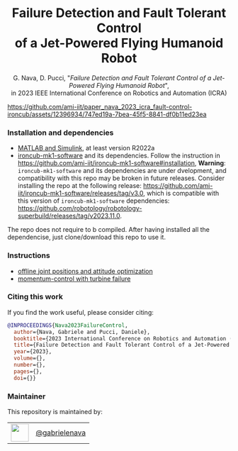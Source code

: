 <h1 align="center">
  Failure Detection and Fault Tolerant Control  <br/> of a Jet-Powered Flying Humanoid Robot
</h1>

<div align="center">

  G. Nava, D. Pucci, "_Failure Detection and Fault Tolerant Control of a Jet-Powered Flying Humanoid Robot_",  <br/> in 2023 IEEE International Conference on Robotics and Automation (ICRA)
  
</div>

<p align="center">
  
https://github.com/ami-iit/paper_nava_2023_icra_fault-control-ironcub/assets/12396934/747ed19a-7bea-45f5-8841-df0b11ed23ea
  
</p>

### Installation and dependencies

- [MATLAB and Simulink](https://it.mathworks.com/products/matlab.html), at least version R2022a
- [ironcub-mk1-software](https://github.com/ami-iit/ironcub-mk1-software) and its dependencies. Follow the instruction in https://github.com/ami-iit/ironcub-mk1-software#installation, **Warning**: `ironcub-mk1-software` and its dependencies are under dvelopment, and compatibility with this repo may be broken in future releases. Consider installing the repo at the following release: https://github.com/ami-iit/ironcub-mk1-software/releases/tag/v3.0, which is compatible with this version of `ironcub-mk1-software` dependencies: https://github.com/robotology/robotology-superbuild/releases/tag/v2023.11.0.

The repo does not require to b compiled. After having installed all the dependencise, just clone/download this repo to use it.

### Instructions

- [offline joint positions and attitude optimization](https://github.com/ami-iit/paper_nava_2023_icra_fault-control-ironcub/blob/main/software/jetFaillureOptimization/README.md)
- [momentum-control with turbine failure](https://github.com/ami-iit/paper_nava_2023_icra_fault-control-ironcub/blob/main/software/momentumBasedFailureControl/README.md)

### Citing this work

If you find the work useful, please consider citing:

```bibtex
@INPROCEEDINGS{Nava2023FailureControl,
  author={Nava, Gabriele and Pucci, Daniele},
  booktitle={2023 International Conference on Robotics and Automation (ICRA)}, 
  title={Failure Detection and Fault Tolerant Control of a Jet-Powered Flying Humanoid Robot}, 
  year={2023},
  volume={},
  number={},
  pages={},
  doi={}}
```

### Maintainer

This repository is maintained by:

| | |
|:---:|:---:|
| [<img src="https://github.com/gabrielenava.png" width="40">](https://github.com/gabrielenava) | [@gabrielenava](https://github.com/gabrielenava) |
